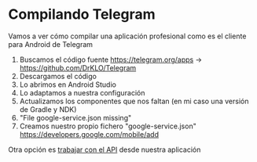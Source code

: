 # Compilando Telegram

Vamos a ver cómo compilar una aplicación profesional como es el cliente para Android de Telegram

1. Buscamos el código fuente https://telegram.org/apps -> https://github.com/DrKLO/Telegram
1. Descargamos el código
1. Lo abrimos en Android Studio
1. Lo adaptamos a nuestra configuración
1. Actualizamos los componentes que nos faltan (en mi caso una versión de Gradle y NDK)
1. "File google-service.json missing"
1. Creamos nuestro propio fichero "google-service.json" https://developers.google.com/mobile/add



Otra opción es [trabajar con el API](https://core.telegram.org/#telegram-api) desde nuestra aplicación
